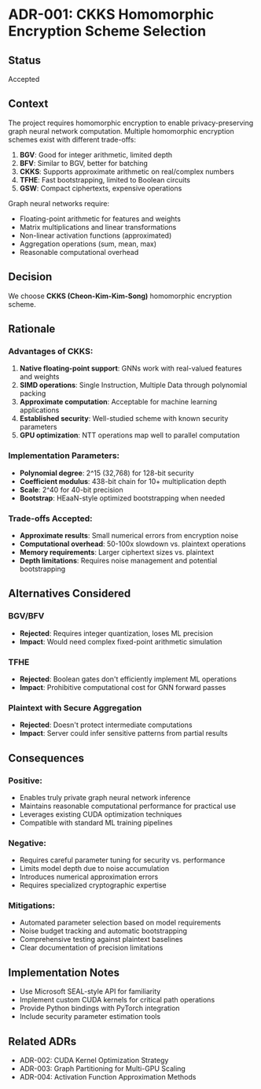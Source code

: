 # ADR-001: CKKS Homomorphic Encryption Scheme Selection

## Status
Accepted

## Context
The project requires homomorphic encryption to enable privacy-preserving graph neural network computation. Multiple homomorphic encryption schemes exist with different trade-offs:

1. **BGV**: Good for integer arithmetic, limited depth
2. **BFV**: Similar to BGV, better for batching
3. **CKKS**: Supports approximate arithmetic on real/complex numbers
4. **TFHE**: Fast bootstrapping, limited to Boolean circuits
5. **GSW**: Compact ciphertexts, expensive operations

Graph neural networks require:
- Floating-point arithmetic for features and weights
- Matrix multiplications and linear transformations
- Non-linear activation functions (approximated)
- Aggregation operations (sum, mean, max)
- Reasonable computational overhead

## Decision
We choose **CKKS (Cheon-Kim-Kim-Song)** homomorphic encryption scheme.

## Rationale

### Advantages of CKKS:
1. **Native floating-point support**: GNNs work with real-valued features and weights
2. **SIMD operations**: Single Instruction, Multiple Data through polynomial packing
3. **Approximate computation**: Acceptable for machine learning applications
4. **Established security**: Well-studied scheme with known security parameters
5. **GPU optimization**: NTT operations map well to parallel computation

### Implementation Parameters:
- **Polynomial degree**: 2^15 (32,768) for 128-bit security
- **Coefficient modulus**: 438-bit chain for 10+ multiplication depth
- **Scale**: 2^40 for 40-bit precision
- **Bootstrap**: HEaaN-style optimized bootstrapping when needed

### Trade-offs Accepted:
- **Approximate results**: Small numerical errors from encryption noise
- **Computational overhead**: 50-100x slowdown vs. plaintext operations
- **Memory requirements**: Larger ciphertext sizes vs. plaintext
- **Depth limitations**: Requires noise management and potential bootstrapping

## Alternatives Considered

### BGV/BFV
- **Rejected**: Requires integer quantization, loses ML precision
- **Impact**: Would need complex fixed-point arithmetic simulation

### TFHE
- **Rejected**: Boolean gates don't efficiently implement ML operations
- **Impact**: Prohibitive computational cost for GNN forward passes

### Plaintext with Secure Aggregation
- **Rejected**: Doesn't protect intermediate computations
- **Impact**: Server could infer sensitive patterns from partial results

## Consequences

### Positive:
- Enables truly private graph neural network inference
- Maintains reasonable computational performance for practical use
- Leverages existing CUDA optimization techniques
- Compatible with standard ML training pipelines

### Negative:
- Requires careful parameter tuning for security vs. performance
- Limits model depth due to noise accumulation
- Introduces numerical approximation errors
- Requires specialized cryptographic expertise

### Mitigations:
- Automated parameter selection based on model requirements
- Noise budget tracking and automatic bootstrapping
- Comprehensive testing against plaintext baselines
- Clear documentation of precision limitations

## Implementation Notes
- Use Microsoft SEAL-style API for familiarity
- Implement custom CUDA kernels for critical path operations
- Provide Python bindings with PyTorch integration
- Include security parameter estimation tools

## Related ADRs
- ADR-002: CUDA Kernel Optimization Strategy
- ADR-003: Graph Partitioning for Multi-GPU Scaling
- ADR-004: Activation Function Approximation Methods
